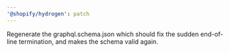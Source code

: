 ```yaml
---
'@shopify/hydrogen': patch
---
```


Regenerate the graphql.schema.json which should fix the sudden end-of-line termination, and makes the schema valid again.
